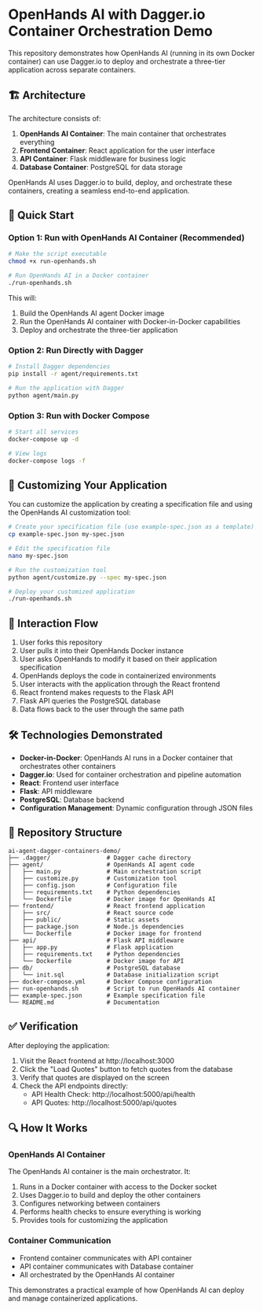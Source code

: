 # OpenHands AI with Dagger.io Container Orchestration Demo

This repository demonstrates how OpenHands AI (running in its own Docker container) can use Dagger.io to deploy and orchestrate a three-tier application across separate containers.

## 🏗️ Architecture

The architecture consists of:

1. **OpenHands AI Container**: The main container that orchestrates everything
2. **Frontend Container**: React application for the user interface
3. **API Container**: Flask middleware for business logic
4. **Database Container**: PostgreSQL for data storage

OpenHands AI uses Dagger.io to build, deploy, and orchestrate these containers, creating a seamless end-to-end application.

## 🚀 Quick Start

### Option 1: Run with OpenHands AI Container (Recommended)

```bash
# Make the script executable
chmod +x run-openhands.sh

# Run OpenHands AI in a Docker container
./run-openhands.sh
```

This will:
1. Build the OpenHands AI agent Docker image
2. Run the OpenHands AI container with Docker-in-Docker capabilities
3. Deploy and orchestrate the three-tier application

### Option 2: Run Directly with Dagger

```bash
# Install Dagger dependencies
pip install -r agent/requirements.txt

# Run the application with Dagger
python agent/main.py
```

### Option 3: Run with Docker Compose

```bash
# Start all services
docker-compose up -d

# View logs
docker-compose logs -f
```

## 🔧 Customizing Your Application

You can customize the application by creating a specification file and using the OpenHands AI customization tool:

```bash
# Create your specification file (use example-spec.json as a template)
cp example-spec.json my-spec.json

# Edit the specification file
nano my-spec.json

# Run the customization tool
python agent/customize.py --spec my-spec.json

# Deploy your customized application
./run-openhands.sh
```

## 🔄 Interaction Flow

1. User forks this repository
2. User pulls it into their OpenHands Docker instance
3. User asks OpenHands to modify it based on their application specification
4. OpenHands deploys the code in containerized environments
5. User interacts with the application through the React frontend
6. React frontend makes requests to the Flask API
7. Flask API queries the PostgreSQL database
8. Data flows back to the user through the same path

## 🛠 Technologies Demonstrated

- **Docker-in-Docker**: OpenHands AI runs in a Docker container that orchestrates other containers
- **Dagger.io**: Used for container orchestration and pipeline automation
- **React**: Frontend user interface
- **Flask**: API middleware
- **PostgreSQL**: Database backend
- **Configuration Management**: Dynamic configuration through JSON files

## 📂 Repository Structure

```
ai-agent-dagger-containers-demo/
├── .dagger/                # Dagger cache directory
├── agent/                  # OpenHands AI agent code
│   ├── main.py             # Main orchestration script
│   ├── customize.py        # Customization tool
│   ├── config.json         # Configuration file
│   ├── requirements.txt    # Python dependencies
│   └── Dockerfile          # Docker image for OpenHands AI
├── frontend/               # React frontend application
│   ├── src/                # React source code
│   ├── public/             # Static assets
│   ├── package.json        # Node.js dependencies
│   └── Dockerfile          # Docker image for frontend
├── api/                    # Flask API middleware
│   ├── app.py              # Flask application
│   ├── requirements.txt    # Python dependencies
│   └── Dockerfile          # Docker image for API
├── db/                     # PostgreSQL database
│   └── init.sql            # Database initialization script
├── docker-compose.yml      # Docker Compose configuration
├── run-openhands.sh        # Script to run OpenHands AI container
├── example-spec.json       # Example specification file
└── README.md               # Documentation
```

## ✅ Verification

After deploying the application:

1. Visit the React frontend at http://localhost:3000
2. Click the "Load Quotes" button to fetch quotes from the database
3. Verify that quotes are displayed on the screen
4. Check the API endpoints directly:
   - API Health Check: http://localhost:5000/api/health
   - API Quotes: http://localhost:5000/api/quotes

## 🔍 How It Works

### OpenHands AI Container

The OpenHands AI container is the main orchestrator. It:

1. Runs in a Docker container with access to the Docker socket
2. Uses Dagger.io to build and deploy the other containers
3. Configures networking between containers
4. Performs health checks to ensure everything is working
5. Provides tools for customizing the application

### Container Communication

- Frontend container communicates with API container
- API container communicates with Database container
- All orchestrated by the OpenHands AI container

This demonstrates a practical example of how OpenHands AI can deploy and manage containerized applications.

